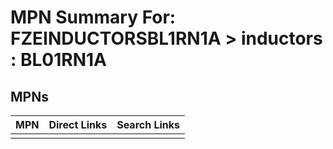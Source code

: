 



# MPN Summary For: FZEINDUCTORSBL1RN1A > inductors : BL01RN1A

## MPNs
  

|MPN|Direct Links|Search Links|
| :--- | :--- | :--- |
||||
